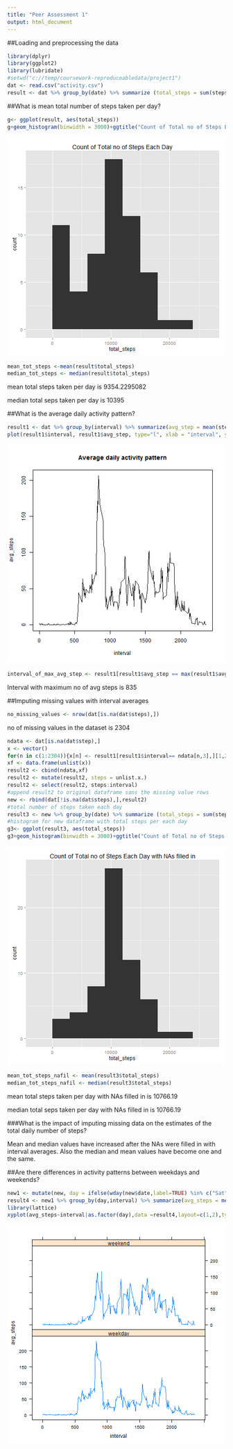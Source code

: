 ```yaml
---
title: "Peer Assessment 1"
output: html_document
---
```

##Loading and preprocessing the data


```r
library(dplyr)
library(ggplot2)
library(lubridate)
#setwd("c://temp/coursework-reproduceabledata/project1")
dat <- read.csv("activity.csv")
result <- dat %>% group_by(date) %>% summarize (total_steps = sum(steps,na.rm = TRUE ))
```

##What is mean total number of steps taken per day?


```r
g<- ggplot(result, aes(total_steps))
g+geom_histogram(binwidth = 3000)+ggtitle("Count of Total no of Steps Each Day")
```

![plot of chunk unnamed-chunk-2](figure/unnamed-chunk-2-1.png) 

```r
mean_tot_steps <-mean(result$total_steps)
median_tot_steps <- median(result$total_steps)
```
mean total steps taken per day is 9354.2295082

median total seps taken per day is 10395

##What is the average daily activity pattern?


```r
result1 <- dat %>% group_by(interval) %>% summarize(avg_step = mean(steps, na.rm = TRUE))
plot(result1$interval, result1$avg_step, type="l", xlab = "interval", ylab = "avg_steps",main="Average daily activity pattern")
```

![plot of chunk unnamed-chunk-3](figure/unnamed-chunk-3-1.png) 

```r
interval_of_max_avg_step <- result1[result1$avg_step == max(result1$avg_step),][1,1]
```
Interval with maximum no of avg steps is 835

##Imputing missing values with interval averages


```r
no_missing_values <- nrow(dat[is.na(dat$steps),])
```

no of missing values in the dataset is 2304


```r
ndata <- dat[is.na(dat$step),]
x <- vector()
for(n in c(1:2304)){x[n] <- result1[result1$interval== ndata[n,3],][1,2]}
xf <- data.frame(unlist(x))
result2 <- cbind(ndata,xf)
result2 <- mutate(result2, steps = unlist.x.)
result2 <- select(result2, steps:interval)
#append result2 to original dataframe sans the missing value rows 
new <- rbind(dat[!is.na(dat$steps),],result2)
#total number of steps taken each day
result3 <- new %>% group_by(date) %>% summarize (total_steps = sum(steps ))
#histogram for new dataframe with total steps per each day
g3<- ggplot(result3, aes(total_steps))
g3+geom_histogram(binwidth = 3000)+ggtitle("Count of Total no of Steps Each Day with NAs filled in")
```

![plot of chunk unnamed-chunk-5](figure/unnamed-chunk-5-1.png) 

```r
mean_tot_steps_nafil <- mean(result3$total_steps)
median_tot_steps_nafil <- median(result3$total_steps)
```

mean total steps taken per day with NAs filled in  is 10766.19

median total seps taken per day with NAs filled in  is 10766.19

###What is the impact of imputing missing data on the estimates of the total daily number of steps?

Mean and median values have increased after the NAs were filled in with interval averages. Also the median and mean values have become one and the same.

##Are there differences in activity patterns between weekdays and weekends?


```r
new1 <- mutate(new, day = ifelse(wday(new$date,label=TRUE) %in% c("Sat", "Sun"), "weekend", "weekday"))
result4 <- new1 %>% group_by(day,interval) %>% summarize(avg_steps = mean(steps))
library(lattice)
xyplot(avg_steps~interval|as.factor(day),data =result4,layout=c(1,2),type="l")
```

![plot of chunk unnamed-chunk-6](figure/unnamed-chunk-6-1.png) 

